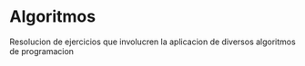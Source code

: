 # Algoritmos
 Resolucion de ejercicios que involucren la aplicacion de diversos algoritmos de programacion
